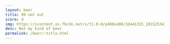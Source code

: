 ```yaml
---
layout: beer
title: 99 not out
score: 4
img: https://scontent.xx.fbcdn.net/v/t1.0-0/p480x480/10441315_10152534300648745_3725590372701097829_n.jpg?oh=f15672611cba310620106f144c977903&oe=586C0287
desc: Not my kind of beer
permalink: /beer/:title.html
---
```


